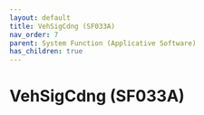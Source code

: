 ```yaml
---
layout: default
title: VehSigCdng (SF033A)
nav_order: 7
parent: System Function (Applicative Software)
has_children: true
---
```

# VehSigCdng (SF033A)
